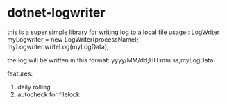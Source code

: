 # dotnet-logwriter
this is a super simple library for writing log to a local file
usage :
LogWriter myLogwriter = new LogWriter(processName);
myLogwriter.writeLog(myLogData);

the log will be written in this format:
yyyy/MM/dd;HH:mm:ss;myLogData

features:
1. daily rolling
2. autocheck for filelock
